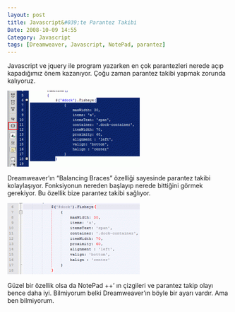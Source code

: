 ```yaml
---
layout: post
title: Javascript&#039;te Parantez Takibi
Date: 2008-10-09 14:55
Category: Javascript
tags: [Dreamweaver, Javascript, NotePad, parantez]
---
```


Javascript ve jquery ile program yazarken en çok parantezleri nerede
açıp kapadığımız önem kazanıyor. Çoğu zaman parantez takibi yapmak
zorunda kalıyoruz.

![Dreamweaver parantez takibi](/images/balance_baraces1-300x172.gif)

Dreamweaver’ın “Balancing Braces” özelliği sayesinde parantez takibi
kolaylaşıyor. Fonksiyonun nereden başlayıp nerede bittiğini görmek
gerekiyor. Bu özellik bize parantez takibi sağlıyor.

![Notepad ++ parantezt takibi](/images/notepad_plus_parantez-300x161.gif)

Güzel bir özellik olsa da NotePad ++’ ın çizgileri ve parantez takip
olayı bence daha iyi. Bilmiyorum belki Dreamweaver’ın böyle bir ayarı
vardır. Ama ben bilmiyorum.
